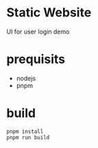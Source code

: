 # Static Website

UI for user login demo

# prequisits

-   nodejs
-   pnpm

# build
```
pnpm install
pnpm run build
```
